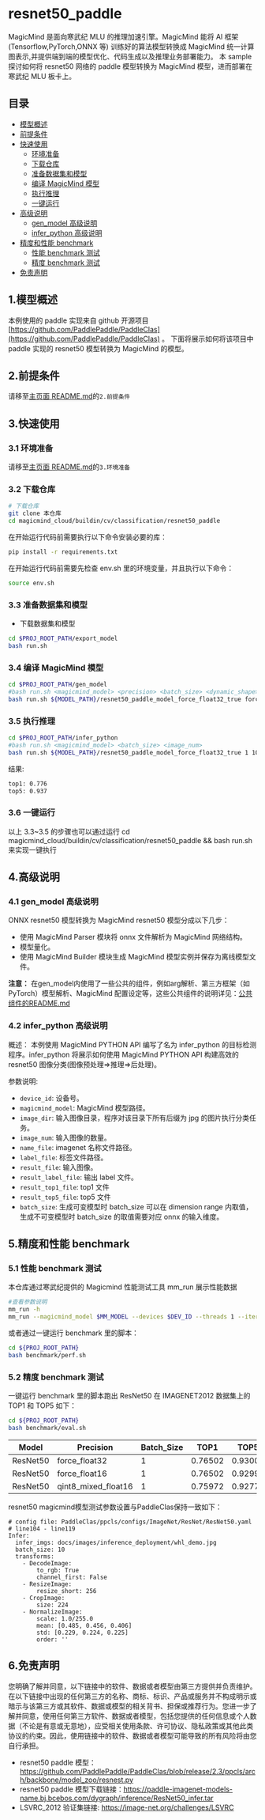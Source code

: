 # resnet50_paddle

MagicMind 是面向寒武纪 MLU 的推理加速引擎。MagicMind 能将 AI 框架(Tensorflow,PyTorch,ONNX 等)
训练好的算法模型转换成 MagicMind 统一计算图表示,并提供端到端的模型优化、代码生成以及推理业务部署能力。
本 sample 探讨如何将 resnet50 网络的 paddle 模型转换为 MagicMind 模型，进而部署在寒武纪 MLU 板卡上。

## 目录

- [模型概述](#1模型概述)
- [前提条件](#2前提条件)
- [快速使用](#3快速使用)
  - [环境准备](#31-环境准备)
  - [下载仓库](#32-下载仓库)
  - [准备数据集和模型](#33-准备数据集和模型)
  - [编译 MagicMind 模型](#34-编译MagicMind模型)
  - [执行推理](#35-执行推理)
  - [一键运行](#36-一键运行)
- [高级说明](#4高级说明)
  - [gen_model 高级说明](#41-gen_model-高级说明)
  - [infer_python 高级说明](#42-infer_python-高级说明)
- [精度和性能 benchmark](#5精度和性能-benchmark)
  - [性能 benchmark 测试](#51-性能-benchmark-测试)
  - [精度 benchmark 测试](#52-精度-benchmark-测试)
- [免责声明](#6免责声明)

## 1.模型概述

本例使用的 paddle 实现来自 github 开源项目[https://github.com/PaddlePaddle/PaddleClas](https://github.com/PaddlePaddle/PaddleClas) 。 下面将展示如何将该项目中 paddle 实现的 resnet50 模型转换为 MagicMind 的模型。

## 2.前提条件

请移至[主页面 README.md](../../../../README.md)的`2.前提条件`

## 3.快速使用

### 3.1 环境准备

请移至[主页面 README.md](../../../../README.md)的`3.环境准备`

### 3.2 下载仓库

```bash
# 下载仓库
git clone 本仓库
cd magicmind_cloud/buildin/cv/classification/resnet50_paddle
```

在开始运行代码前需要执行以下命令安装必要的库：

```bash
pip install -r requirements.txt
```

在开始运行代码前需要先检查 env.sh 里的环境变量，并且执行以下命令：

```bash
source env.sh
```

### 3.3 准备数据集和模型

- 下载数据集和模型

```bash
cd $PROJ_ROOT_PATH/export_model
bash run.sh
```


### 3.4 编译 MagicMind 模型

```bash
cd $PROJ_ROOT_PATH/gen_model
#bash run.sh <magicmind_model> <precision> <batch_size> <dynamic_shape>
bash run.sh ${MODEL_PATH}/resnet50_paddle_model_force_float32_true force_float32 1 true
```

### 3.5 执行推理

```bash
cd $PROJ_ROOT_PATH/infer_python
#bash run.sh <magicmind_model> <batch_size> <image_num>
bash run.sh ${MODEL_PATH}/resnet50_paddle_model_force_float32_true 1 1000
```

结果:


```bash
top1: 0.776
top5: 0.937
```

### 3.6 一键运行

以上 3.3~3.5 的步骤也可以通过运行 cd magicmind_cloud/buildin/cv/classification/resnet50_paddle && bash run.sh 来实现一键执行

## 4.高级说明

### 4.1 gen_model 高级说明

ONNX resnet50 模型转换为 MagicMind resnet50 模型分成以下几步：

- 使用 MagicMind Parser 模块将 onnx 文件解析为 MagicMind 网络结构。
- 模型量化。
- 使用 MagicMind Builder 模块生成 MagicMind 模型实例并保存为离线模型文件。

**注意：**
在gen_model内使用了一些公共的组件，例如arg解析、第三方框架（如PyTorch）模型解析、MagicMind 配置设定等，这些公共组件的说明详见：[公共组件的README.md](../../../python_common/README.md)

### 4.2 infer_python 高级说明

概述：
本例使用 MagicMind PYTHON API 编写了名为 infer_python 的目标检测程序。infer_python 将展示如何使用 MagicMind PYTHON API 构建高效的 resnet50 图像分类(图像预处理=>推理=>后处理)。

参数说明:

- `device_id`: 设备号。
- `magicmind_model`: MagicMind 模型路径。
- `image_dir`: 输入图像目录，程序对该目录下所有后缀为 jpg 的图片执行分类任务。
- `image_num`: 输入图像的数量。
- `name_file`: imagenet 名称文件路径。
- `label_file`: 标签文件路径。
- `result_file`: 输入图像。
- `result_label_file`: 输出 label 文件。
- `result_top1_file`: top1 文件
- `result_top5_file`: top5 文件
- `batch_size`: 生成可变模型时 batch_size 可以在 dimension range 内取值，生成不可变模型时 batch_size 的取值需要对应 onnx 的输入维度。

## 5.精度和性能 benchmark

### 5.1 性能 benchmark 测试

本仓库通过寒武纪提供的 Magicmind 性能测试工具 mm_run 展示性能数据

```bash
#查看参数说明
mm_run -h
mm_run --magicmind_model $MM_MODEL --devices $DEV_ID --threads 1 --iterations 1000
```

或者通过一键运行 benchmark 里的脚本：

```bash
cd ${PROJ_ROOT_PATH}
bash benchmark/perf.sh
```

### 5.2 精度 benchmark 测试

一键运行 benchmark 里的脚本跑出 ResNet50 在 IMAGENET2012 数据集上的 TOP1 和 TOP5 如下：

```bash
cd ${PROJ_ROOT_PATH}
bash benchmark/eval.sh
```

| Model    | Precision          | Batch_Size | TOP1     | TOP5     |
| -------- | ------------------- | ---------- | -------- | -------- |
| ResNet50 | force_float32       | 1          | 0.76502  | 0.93004 |
| ResNet50 | force_float16       | 1          | 0.76502  | 0.92996  |
| ResNet50 | qint8_mixed_float16 | 1          | 0.75972  | 0.92776  |

resnet50 magicmind模型测试参数设置与PaddleClas保持一致如下：
```
# config file: PaddleClas/ppcls/configs/ImageNet/ResNet/ResNet50.yaml
# line104 - line119
Infer:
  infer_imgs: docs/images/inference_deployment/whl_demo.jpg
  batch_size: 10
  transforms:
    - DecodeImage:
        to_rgb: True
        channel_first: False
    - ResizeImage:
        resize_short: 256
    - CropImage:
        size: 224
    - NormalizeImage:
        scale: 1.0/255.0
        mean: [0.485, 0.456, 0.406]
        std: [0.229, 0.224, 0.225]
        order: ''
```
## 6.免责声明

您明确了解并同意，以下链接中的软件、数据或者模型由第三方提供并负责维护。在以下链接中出现的任何第三方的名称、商标、标识、产品或服务并不构成明示或暗示与该第三方或其软件、数据或模型的相关背书、担保或推荐行为。您进一步了解并同意，使用任何第三方软件、数据或者模型，包括您提供的任何信息或个人数据（不论是有意或无意地），应受相关使用条款、许可协议、隐私政策或其他此类协议的约束。因此，使用链接中的软件、数据或者模型可能导致的所有风险将由您自行承担。

- resnet50 paddle 模型：https://github.com/PaddlePaddle/PaddleClas/blob/release/2.3/ppcls/arch/backbone/model_zoo/resnest.py
- resnet50 paddle 模型下载链接：https://paddle-imagenet-models-name.bj.bcebos.com/dygraph/inference/ResNet50_infer.tar
- LSVRC_2012 验证集链接: https://image-net.org/challenges/LSVRC
